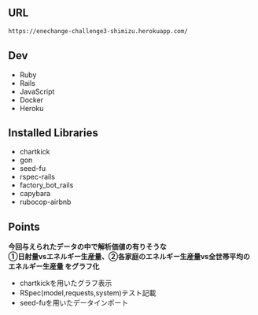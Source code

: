 ## URL
```bash
https://enechange-challenge3-shimizu.herokuapp.com/
```

## Dev
- Ruby  
- Rails  
- JavaScript  
- Docker  
- Heroku  

## Installed Libraries
- chartkick  
- gon  
- seed-fu  
- rspec-rails  
- factory_bot_rails  
- capybara  
- rubocop-airbnb  

## Points
**今回与えられたデータの中で解析価値の有りそうな**  
**①日射量vsエネルギー生産量、②各家庭のエネルギー生産量vs全世帯平均のエネルギー生産量 をグラフ化**  

- chartkickを用いたグラフ表示  
- RSpec(model,requests,system)テスト記載  
- seed-fuを用いたデータインポート　

